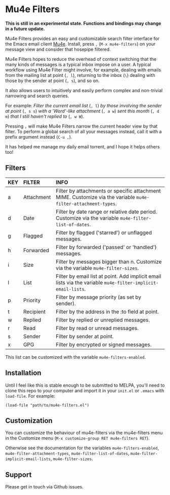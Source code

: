 
# Mu4e Filters

**This is still in an experimental state. Functions and bindings may
change in a future update.**

Mu4e Filters provides an easy and customizable search filter interface
for the Emacs email client [Mu4e](https://github.com/djcb/mu).
Install, press `,` (`M-x mu4e-filters`) on your message view and
consider that hosepipe filtered.

Mu4e Filters hopes to reduce the overhead of context switching that
the many kinds of messages is a typical inbox impose on a user. A
typical workflow using Mu4e Filter might involve, for example, dealing
with emails from the mailing list at point (`, l`), returning to the
inbox (`\`) dealing with those by the sender at point (`, s`), and so
on.

It also allows users to intuitively and easily perform complex and
non-trivial narrowing and search queries.

For example: *Filter the current email list* (`, l`) *by those involving the sender
at point* (`, s s`) *with a 'Word'-like attachment* (`, a w`) *sent this month* (`, d m`) 
*that I still haven't replied to* (`, w W`).

Pressing `,` will make Mu4e Filters narrow the current header view by
that filter. To perform a global search of all your messages instead,
call it with a prefix argument instead (`C-u ,`).

It has helped me manage my daily email torrent, and I hope it helps
others too!

## Filters

| KEY | FILTER     | INFO                                                                                                          |
|-----|:-----------|:--------------------------------------------------------------------------------------------------------------|
| a   | Attachment | Filter by attachments or specific attachment MIME. Customize via the variable `mu4e-filter-attachment-types`. |
| d   | Date       | Filter by date range or relative date period. Customize via the variable `mu4e-filter-list-of-dates`.         |
| g   | Flagged    | Filter by flagged ('starred') or unflagged messages.                                                          |
| h   | Forwarded  | Filter by forwarded ('passed' or 'handled') messages.                                                         |
| i   | Size       | Filter by messages bigger than n. Customize via the variable `mu4e-filter-sizes`.                             |
| l   | List       | Filter by email list at point. Add implicit email lists via the variable `mu4e-filter-implicit-email-lists`.  |
| p   | Priority   | Filter by message priority (as set by sender).                                                                |
| t   | Recipient  | Filter by the address in the :to field at point.                                                              |
| w   | Replied    | Filter by replied or unreplied messages.                                                                      |
| r   | Read       | Filter by read or unread messages.                                                                            |
| s   | Sender     | Filter by sender at point.                                                                                    |
| x   | GPG        | Filter by encrypted or signed messages.                                                                       |

This list can be customized with the variable `mu4e-filters-enabled`.

## Installation

Until I feel like this is stable enough to be submitted to MELPA,
you'll need to clone this repo to your computer and import it in
your `init.el` or `.emacs` with `load-file`. For example:

``` emacs-lisp
(load-file "path/to/mu4e-filters.el")
```

## Customization

You can customize the behaviour of mu4e-filters via the mu4e-filters
menu in the Customize menu (`M-x customize-group RET mu4e-filters
RET`).

Otherwise see the documentation for the variables `mu4e-filters-enabled`,
`mu4e-filter-attachment-types`, `mu4e-filter-list-of-dates`,
`mu4e-filter-implicit-email-lists`, `mu4e-filter-sizes`.

## Support

Please get in touch via Github issues.
